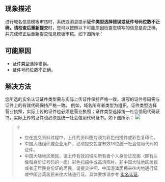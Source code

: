 ## 现象描述
进行域名信息模板审核时，系统或消息提示**证件类型选择错误或证件号码位数不正确，请检查后重新提交**时，您可以按照以下可能原因检查您填写的信息是否正确，并完成修正后重新提交信息模板审核。如下图所示：
 
 ## 可能原因
 - 证件类型选择错误。
 - 证件号码位数不正确。
 
 ## 解决方法
您所选的实名认证证件类型需与实际上传证件保持严格一致，填写的证件号码需与证件上的有效代码保持严格一致。
例如，域名所有者类型为组织，证件类型选择营业执照，实际上传的证件也必须是营业执照；证件类型选择统一社会信用代码证书，实际上传的证件也必须是统一社会信用代码证书。如下图所示：
![](https://main.qcloudimg.com/raw/32848968a5e58df71fc46ebe235d66b0.jpg)
>?
>- 您在提交资料过程中，上传的资料图片须为彩色扫描件或彩色复印件。
>- 中国大陆组织或企业用户，必须提交包含有效18位统一社会信用代码的证件。
>- 中国大陆地区居民，请上传有效的域名所有者个人身份证反面（即有头像和身份证号码的一面）彩色扫描件或高清照片。非中国大陆地区居民或者无居民身份证的居民，请提交护照、中国港澳居民来往内地通行证或中国台湾居民来往大陆通行证。具体要求请参考 [实名认证](https://cloud.tencent.com/document/product/242/6707)。
